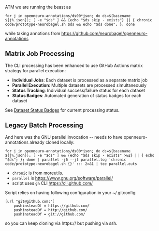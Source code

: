 ATM we are running the beast as 

    for j in openneuro-annotations/ds00*json; do ds=$(basename ${j%.json}); [ -e "$ds" ] && {echo "$ds skip - exists"} || { chronic code/prototype-neurobagel.sh $ds && echo "$ds done"; }; done

while taking annotions from https://github.com/neurobagel/openneuro-annotations

## Matrix Job Processing

The CLI processing has been enhanced to use GitHub Actions matrix strategy for parallel execution:

- **Individual Jobs**: Each dataset is processed as a separate matrix job
- **Parallel Execution**: Multiple datasets are processed simultaneously
- **Status Tracking**: Individual success/failure status for each dataset
- **Status Badges**: Automated generation of status badges for each dataset

See [Dataset Status Badges](../badge_status.md) for current processing status.

## Legacy Batch Processing

And here was the GNU parallel invocation -- needs to have openneuro-annotations already cloned locally:

    for j in openneuro-annotations/ds00*json; do ds=$(basename ${j%.json}); [ -e "$ds" ] && {echo "$ds skip - exists" >&2} || { echo "$ds"; }; done | parallel -j6 --jl parallel.log 'chronic code/prototype-neurobagel.sh {}' ::: 2>&1 | tee parallel.outs

- `chronic` is from [moreutils](https://joeyh.name/code/moreutils/).
- `parallel` is https://www.gnu.org/software/parallel/
- script uses `gh` CLI https://cli.github.com/

Script relies on having following configuration in your ~/.gitconfig

    [url "git@github.com:"]
        pushinsteadOf = https://github.com/
        pushinsteadOf = http://github.com/
        pushInsteadOf = git://github.com/


so you can keep cloning via https:// but pushing via ssh.
